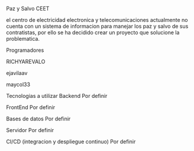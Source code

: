 Paz y Salvo CEET


el centro de electricidad electronica y telecomunicaciones actualmente no cuenta con un sistema de informacion para manejar los paz y salvo de sus contratistas, por ello se ha decidido crear un proyecto que solucione la problematica.

Programadores

RICHYAREVALO

ejavilaav

maycol33




Tecnologias a utilizar
Backend
Por definir

FrontEnd
Por definir

Bases de datos
Por definir

Servidor
Por definir

CI/CD (integracion y despliegue continuo)
Por definir
